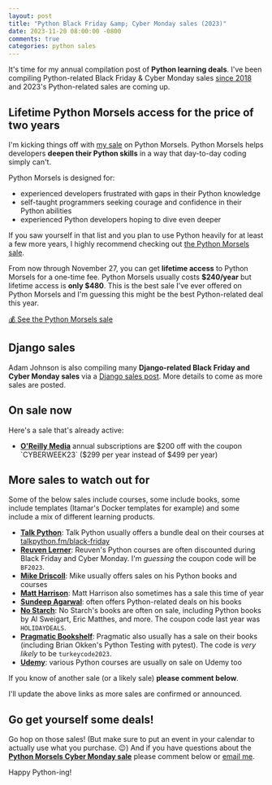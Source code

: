 ```yaml
---
layout: post
title: "Python Black Friday &amp; Cyber Monday sales (2023)"
date: 2023-11-20 08:00:00 -0800
comments: true
categories: python sales
---
```


It's time for my annual compilation post of **Python learning deals**.
I've been compiling Python-related Black Friday & Cyber Monday sales [since 2018](https://treyhunner.com/blog/categories/sales/) and 2023's Python-related sales are coming up.


## Lifetime Python Morsels access for the price of two years

I'm kicking things off with [my sale][python morsels] on Python Morsels.
Python Morsels helps developers **deepen their Python skills** in a way that day-to-day coding simply can't.

Python Morsels is designed for:

- experienced developers frustrated with gaps in their Python knowledge
- self-taught programmers seeking courage and confidence in their Python abilities
- experienced Python developers hoping to dive even deeper

If you saw yourself in that list and you plan to use Python heavily for at least a few more years, I highly recommend checking out [the Python Morsels sale][python morsels].

From now through November 27, you can get **lifetime access** to Python Morsels for a one-time fee.
Python Morsels usually costs **$240/year** but lifetime access is **only $480**.
This is the best sale I've ever offered on Python Morsels and I'm guessing this might be the best Python-related deal this year.

<a href="https://pythonmorsels.com/lifetime-access-sale/" class="subscribe-btn form-big">💰 See the Python Morsels sale</a>


## Django sales

Adam Johnson is also compiling many **Django-related Black Friday and Cyber Monday sales** via a [Django sales post][adam post].
More details to come as more sales are posted.


## On sale now

Here's a sale that's already active:

- **[O'Reilly Media][oreilly]** annual subscriptions are $200 off with the coupon `CYBERWEEK23` ($299 per year instead of $499 per year)


## More sales to watch out for

Some of the below sales include courses, some include books, some include templates (Itamar's Docker templates for example) and some include a mix of different learning products.

- **[Talk Python][]**: Talk Python usually offers a bundle deal on their courses at [talkpython.fm/black-friday](http://talkpython.fm/black-friday)
- **[Reuven Lerner][reuven]**: Reuven's Python courses are often discounted during Black Friday and Cyber Monday. I'm *guessing* the coupon code will be `BF2023`. 
- **[Mike Driscoll][driscoll]**: Mike usually offers sales on his Python books and courses
- **[Matt Harrison][]**: Matt Harrison also sometimes has a sale this time of year
- **[Sundeep Agarwal][sundeep]**: often offers Python-related deals on his books
- **[No Starch][]**: No Starch's books are often on sale, including Python books by Al Sweigart, Eric Matthes, and more. The coupon code last year was `HOLIDAYDEALS`.
- **[Pragmatic Bookshelf][]**: Pragmatic also usually has a sale on their books (including Brian Okken's Python Testing with pytest). The code is *very likely* to be `turkeycode2023`.
- **[Udemy][]**: various Python courses are usually on sale on Udemy too

If you know of another sale (or a likely sale) **please comment below**.

I'll update the above links as more sales are confirmed or announced.


## Go get yourself some deals!

Go hop on those sales! (But make sure to put an event in your calendar to actually use what you purchase. 😉)
And if you have questions about the [**Python Morsels Cyber Monday sale**][python morsels] please comment below or [email me][].

Happy Python-ing!


[python morsels]: https://www.pythonmorsels.com/lifetime-access-sale/
[adam post]: https://adamj.eu/tech/2023/11/12/django-black-friday-deals-2023/
[reuven]: https://store.lerner.co.il
[metasnake]: https://store.metasnake.com
[driscoll]: https://www.blog.pythonlibrary.org
[sundeep]: https://learnbyexample.gumroad.com
[pragmatic bookshelf]: https://pragprog.com/
[talk python]: http://talkpython.fm
[email me]: mailto:he&#108;p&#64;&#112;%7&#57;th%6Fnmo&#114;s%6&#53;ls&#46;&#99;&#111;m
[no starch]: https://nostarch.com/catalog/python
[udemy]: https://udemy.com
[oreilly]: https://www.oreilly.com/online-learning/cyber-monday-2022.html
[matt harrison]: https://store.metasnake.com
